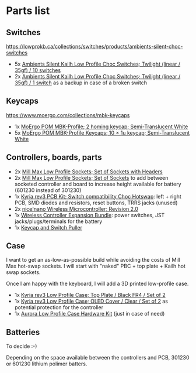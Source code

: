 # Parts list

## Switches

https://lowprokb.ca/collections/switches/products/ambients-silent-choc-switches

* 5x [Ambients Silent Kailh Low Profile Choc Switches; Twilight (linear / 35gf) / 10 switches](https://splitkb.com/products/ambients-kailh-low-profile-choc-switches?variant=48116169277787)
* 2x [Ambients Silent Kailh Low Profile Choc Switches; Twilight (linear / 35gf) / 1 switch](https://splitkb.com/products/ambients-kailh-low-profile-choc-switches?variant=48116169245019) as a backup in case of a broken switch

## Keycaps

https://www.moergo.com/collections/mbk-keycaps

* 1x [MoErgo POM MBK-Profile; 2 homing keycap; Semi-Translucent White](https://splitkb.com/products/moergo-pom-mbk-profile-keycaps?variant=42898304303363)
* 5x [MoErgo POM MBK-Profile Keycaps; 10 × 1u keycap; Semi-Translucent White](https://splitkb.com/products/moergo-pom-mbk-profile-keycaps?variant=42898367152387)

## Controllers, boards, parts

* 2x [Mill Max Low Profile Sockets; Set of Sockets with Headers](https://splitkb.com/products/mill-max-low-profile-sockets?variant=47060695646555)
* 2x [Mill Max Low Profile Sockets; Set of Sockets](https://splitkb.com/products/mill-max-low-profile-sockets?variant=31945995812941) to add between socketed controller and board to increase height available for battery (601230 instead of 301230)
* 1x [Kyria rev3 PCB Kit; Switch compatibility Choc Hotswap](https://splitkb.com/products/kyria-rev3?variant=43642869612803): left + right PCB, SMD diodes and resistors, reset buttons, TRRS jacks (unused)
* 2x [nice!nano Wireless Microcontroller; Revision 2.0](https://splitkb.com/products/nice-nano?variant=39408154116173)
* 1x [Wireless Controller Expansion Bundle](https://splitkb.com/products/wireless-controller-expansion-bundle?variant=42344261288195): power switches, JST jacks/plugs/terminals for the battery
* 1x [Keycap and Switch Puller](https://splitkb.com/products/switch-and-keycap-puller?variant=33314105753677)

## Case

I want to get an as-low-as-possible build while avoiding the costs of Mill Max hot-swap sockets. I will start with "naked" PBC + top plate + Kailh hot swap sockets.

Once I am happy with the keyboard, I will add a 3D printed low-profile case.

* 1x [Kyria rev3 Low Profile Case; Top Plate / Black FR4 / Set of 2](https://splitkb.com/products/kyria-rev3-low-profile-case?variant=43643293925635)
* 1x [Kyria rev3 Low Profile Case; OLED Cover / Clear / Set of 2](https://splitkb.com/products/kyria-rev3-low-profile-case?variant=43643294253315) as potential protection for the controller
* 1x [Aurora Low Profile Case Hardware Kit](https://splitkb.com/products/aurora-low-profile-case-hardware-kit?variant=43669816574211) (just in case of need)

## Batteries

To decide :-)

Depending on the space available between the controllers and PCB, 301230 or 601230 lithium polimer batters.
